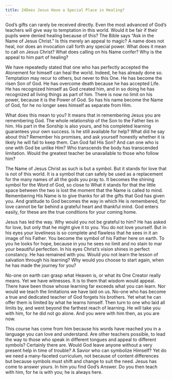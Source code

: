 ```yaml
---
title: 24Does Jesus Have a Special Place in Healing?
---
```


God’s gifts can rarely be received directly. Even the most advanced of
God’s teachers will give way to temptation in this world. Would it be
fair if their pupils were denied healing because of this? The Bible says
“Ask in the Name of Jesus Christ.” Is this merely an appeal to magic? A
name does not heal, nor does an invocation call forth any special power.
What does it mean to call on Jesus Christ? What does calling on his Name
confer? Why is the appeal to him part of healing?

We have repeatedly stated that one who has perfectly accepted the
Atonement for himself can heal the world. Indeed, he has already done
so. Temptation may recur to others, but never to this One. He has become
the risen Son of God. He has overcome death because he has accepted
Life. He has recognized himself as God created him, and in so doing he
has recognized all living things as part of him. There is now no limit
on his power, because it is the Power of God. So has his name become the
Name of God, for he no longer sees himself as separate from Him.

What does this mean to you? It means that in remembering Jesus you are
remembering God. The whole relationship of the Son to the Father lies in
him. His part in the Sonship is also yours, and his completed learning
guarantees your own success. Is he still available for help? What did he
say about this? Remember his promises, and ask yourself honestly whether
it is likely he will fail to keep them. Can God fail His Son? And can
one who is one with God be unlike Him? Who transcends the body has
transcended limitation. Would the greatest teacher be unavailable to
those who follow him?

The Name of Jesus Christ as such is but a symbol. But it stands for love
that is not of this world. It is a symbol that can safely be used as a
replacement for the many names of all the gods you pray to. It becomes
the shining symbol for the Word of God, so close to What it stands for
that the little space between the two is lost the moment that the Name
is called to mind. Remembering His Name is to give thanks for all the
gifts that God has given you. And gratitude to God becomes the way in
which He is remembered, for love cannot be far
behind a grateful heart and thankful mind. God enters easily, for these
are the true conditions for your coming home.

Jesus has led the way. Why would you not be grateful to him? He has
asked for love, but only that he might give it to you. You do not love
yourself. But in his eyes your loveliness is so complete and flawless
that he sees in it an image of his Father. You become the symbol of his
Father here on earth. To you he looks for hope, because in you he sees no
limit and no stain to mar your beautiful perfection. In his eyes
Christ’s vision shines in perfect constancy. He has remained with you.
Would you not learn the lesson of salvation through his learning? Why
would you choose to start again, when he has made the journey for you?

No-one on earth can grasp what Heaven is, or what its One Creator really
means. Yet we have witnesses. It is to them that wisdom would appeal.
There have been those whose learning far exceeds what you can learn. Nor
would we teach the limitations we have laid on us. No-one who has become
a true and dedicated teacher of God forgets his brothers. Yet what he
can offer them is limited by what he learns himself. Then turn to one
who laid all limits by, and went beyond the farthest reach of learning.
He will take you with him, for he did not go alone. And you were with
him then, as you are now.

This course has come from him because his words have reached you in a
language you can love and understand. Are other teachers possible, to
lead the way to those who speak in different tongues and appeal to
different symbols? Certainly there are. Would God leave anyone without a
very present help in time of trouble? A Savior who can symbolize
Himself? Yet do we need a many-faceted curriculum, not because of
content differences but because symbols must shift and change to suit
the need. Jesus has come to answer yours. In him you find God’s Answer.
Do you then teach with him, for he is with you; he is always here.

